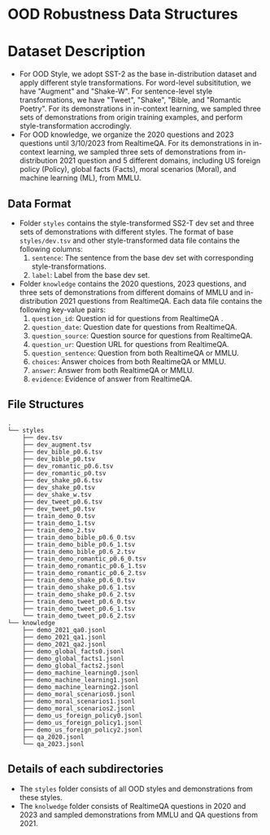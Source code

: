 # OOD Robustness Data Structures

# Dataset Description
- For OOD Style, we adopt SST-2 as the base in-distribution dataset and apply different style transformations. For word-level subsititution, we have "Augment" and "Shake-W". For sentence-level style transformations, we have "Tweet", "Shake", "Bible, and "Romantic Poetry". For its demonstrations in in-context learning, we sampled three sets of demonstrations from origin training examples, and perform style-transformation accrodingly.
- For OOD knowledge, we organize the 2020 questions and 2023 questions until 3/10/2023 from RealtimeQA. For its demonstrations in in-context learning, we sampled three sets of demonstrations from in-distribution 2021 question and 5 different domains, including US
foreign policy (Policy), global facts (Facts), moral scenarios (Moral), and machine learning (ML), from MMLU.
## Data Format
- Folder `styles` contains the style-transformed SS2-T dev set and three sets of demonstrations with different styles. The format of base `styles/dev.tsv` and other style-transformed data file contains the following columns:
   1. `sentence`: The sentence from the base dev set with corresponding style-transformations.
   2. `label`: Label from the base dev set.
- Folder `knowledge` contains the 2020 questions, 2023 questions, and three sets of demonstrations from different domains of MMLU and in-distribution 2021 questions from RealtimeQA. Each data file contains the following key-value pairs:
   1. `question_id`: Question id for questions from RealtimeQA .
   2. `question_date`: Question date for questions from RealtimeQA.
   3. `question_source`: Question source for questions from RealtimeQA.
   4. `question_ur`: Question URL for questions from RealtimeQA.
   5. `question_sentence`: Question from both RealtimeQA or MMLU.
   6. `choices`: Answer choices from both RealtimeQA or MMLU.
   7. `answer`: Answer from both RealtimeQA or MMLU.
   8. `evidence`: Evidence of answer from RealtimeQA.

## File Structures

```
.
└── styles
    ├── dev.tsv
    ├── dev_augment.tsv
    ├── dev_bible_p0.6.tsv
    ├── dev_bible_p0.tsv
    ├── dev_romantic_p0.6.tsv
    ├── dev_romantic_p0.tsv
    ├── dev_shake_p0.6.tsv
    ├── dev_shake_p0.tsv
    ├── dev_shake_w.tsv
    ├── dev_tweet_p0.6.tsv
    ├── dev_tweet_p0.tsv
    ├── train_demo_0.tsv
    ├── train_demo_1.tsv
    ├── train_demo_2.tsv
    ├── train_demo_bible_p0.6_0.tsv
    ├── train_demo_bible_p0.6_1.tsv
    ├── train_demo_bible_p0.6_2.tsv
    ├── train_demo_romantic_p0.6_0.tsv
    ├── train_demo_romantic_p0.6_1.tsv
    ├── train_demo_romantic_p0.6_2.tsv
    ├── train_demo_shake_p0.6_0.tsv
    ├── train_demo_shake_p0.6_1.tsv
    ├── train_demo_shake_p0.6_2.tsv
    ├── train_demo_tweet_p0.6_0.tsv
    ├── train_demo_tweet_p0.6_1.tsv
    └── train_demo_tweet_p0.6_2.tsv
└── knowledge
    ├── demo_2021_qa0.jsonl
    ├── demo_2021_qa1.jsonl
    ├── demo_2021_qa2.jsonl
    ├── demo_global_facts0.jsonl
    ├── demo_global_facts1.jsonl
    ├── demo_global_facts2.jsonl
    ├── demo_machine_learning0.jsonl
    ├── demo_machine_learning1.jsonl
    ├── demo_machine_learning2.jsonl
    ├── demo_moral_scenarios0.jsonl
    ├── demo_moral_scenarios1.jsonl
    ├── demo_moral_scenarios2.jsonl
    ├── demo_us_foreign_policy0.jsonl
    ├── demo_us_foreign_policy1.jsonl
    ├── demo_us_foreign_policy2.jsonl
    ├── qa_2020.jsonl
    └── qa_2023.jsonl
```

## Details of each subdirectories

- The `styles` folder consists of all OOD styles and demonstrations from these styles. 
- The `knolwedge` folder consists of RealtimeQA questions in 2020 and 2023 and sampled demonstrations from MMLU and QA questions from 2021.

